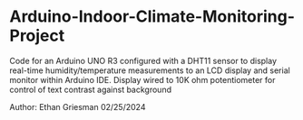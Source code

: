 # Arduino-Indoor-Climate-Monitoring-Project

Code for an Arduino UNO R3 configured with a DHT11 sensor to display real-time humidity/temperature measurements to an LCD display and serial monitor within Arduino IDE. Display wired to 10K ohm potentiometer for control of text contrast against background


Author: Ethan Griesman 02/25/2024
